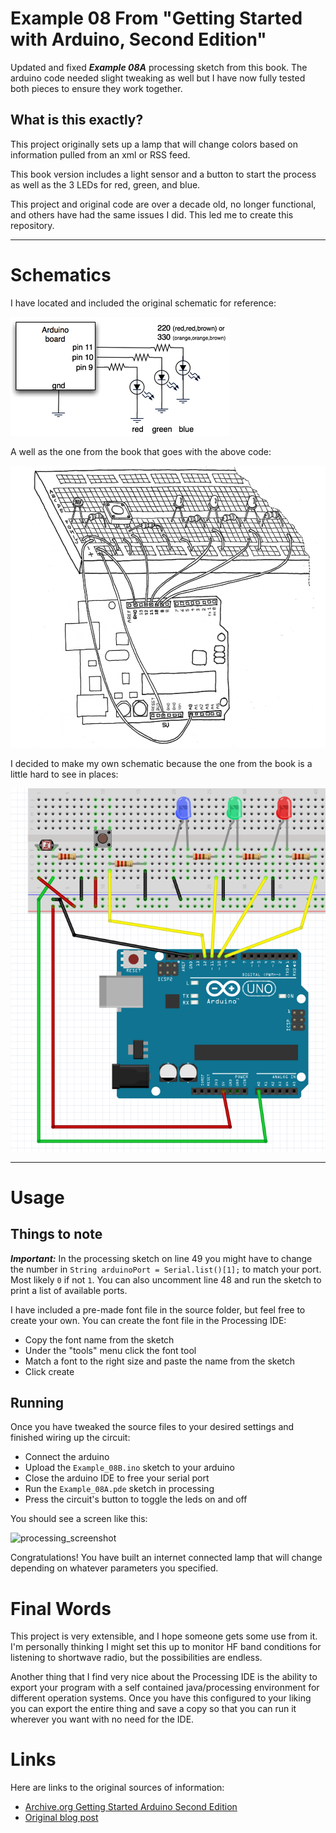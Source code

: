 # Example 08 From "Getting Started with Arduino, Second Edition"

Updated and fixed ***Example 08A*** processing sketch from this book. 
The arduino code needed slight tweaking as well but I have now fully 
tested both pieces to ensure they work together.

## What is this exactly?

This project originally sets up a lamp that will change colors based on information pulled from an xml or RSS feed. 

This book version includes a light sensor and a button to start the process as well as the 3 LEDs for red, green, and blue.

This project and original code are over a decade old, no longer functional, and others have had the same issues I did. This led me to create this repository.

---

# Schematics

I have located and included the original schematic for reference:

![original](extras/rgb_led_schematic.png)

A well as the one from the book that goes with the above code:

![book](extras/book_schematic.png)

I decided to make my own schematic because the one from the book is a little hard to see in places:

![fritzing](extras/example_08_fritzing.png)

---

# Usage

## Things to note

***Important:*** In the processing sketch on line 49 you might have to change the number in
```String arduinoPort = Serial.list()[1];``` to match your port. Most likely ```0``` if not ```1```. You can also 
uncomment line 48 and run the sketch to print a list of available ports.

I have included a pre-made font file in the source folder, but feel free to create your own.
You can create the font file in the Processing IDE:

- Copy the font name from the sketch
- Under the "tools" menu click the font tool
- Match a font to the right size and paste the name from the sketch
- Click create

## Running

Once you have tweaked the source files to your desired settings 
and finished wiring up the circuit:

- Connect the arduino
- Upload the ```Example_08B.ino``` sketch to your arduino
- Close the arduino IDE to free your serial port
- Run the ```Example_08A.pde``` sketch in processing
- Press the circuit's button to toggle the leds on and off

You should see a screen like this:

![processing_screenshot](extras/processing_screenshot.png)

Congratulations! You have built an internet connected lamp that will change depending on 
whatever parameters you specified.

# Final Words

This project is very extensible, and I hope someone gets some use from it. I'm personally 
thinking I might set this up to monitor HF band conditions for listening to shortwave radio, 
but the possibilities are endless.

Another thing that I find very nice about the Processing IDE is the ability to export your 
program with a self contained java/processing environment for different operation systems. 
Once you have this configured to your liking you can export the entire thing and save a copy
so that you can run it wherever you want with no need for the IDE.

# Links

Here are links to the original sources of information:

- [Archive.org Getting Started Arduino Second Edition](https://dn790006.ca.archive.org/0/items/MassimoBanziGettingStartedWithArduinoMake2011/Massimo%20Banzi-Getting%20Started%20with%20Arduino%20-Make%20%282011%29.pdf)
- [Original blog post](https://todbot.com/blog/2006/10/23/diy-ambient-orb-with-arduino-update/)
